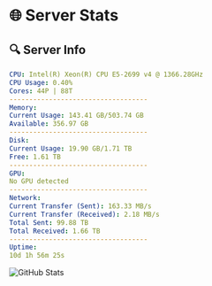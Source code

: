 # 🌐 Server Stats
## 🔍 Server Info
```yaml
CPU: Intel(R) Xeon(R) CPU E5-2699 v4 @ 1366.28GHz
CPU Usage: 0.40%
Cores: 44P | 88T
-----------------------------------
Memory:
Current Usage: 143.41 GB/503.74 GB
Available: 356.97 GB
-----------------------------------
Disk:
Current Usage: 19.90 GB/1.71 TB
Free: 1.61 TB
-----------------------------------
GPU:
No GPU detected
-----------------------------------
Network:
Current Transfer (Sent): 163.33 MB/s
Current Transfer (Received): 2.18 MB/s
Total Sent: 99.88 TB
Total Received: 1.66 TB
-----------------------------------
Uptime:
10d 1h 56m 25s
```
![GitHub Stats](https://img.shields.io/badge/Updated-2025-02-18_00:39:43-blue)